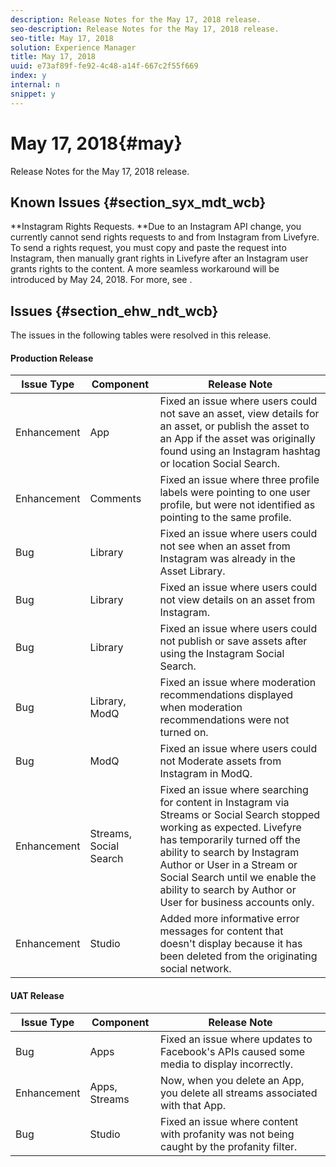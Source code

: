 ```yaml
---
description: Release Notes for the May 17, 2018 release.
seo-description: Release Notes for the May 17, 2018 release.
seo-title: May 17, 2018
solution: Experience Manager
title: May 17, 2018
uuid: e73af89f-fe92-4c48-a14f-667c2f55f669
index: y
internal: n
snippet: y
---
```


# May 17, 2018{#may}

Release Notes for the May 17, 2018 release.

## Known Issues {#section_syx_mdt_wcb}

**Instagram Rights Requests. **Due to an Instagram API change, you currently cannot send rights requests to and from Instagram from Livefyre. To send a rights request, you must copy and paste the request into Instagram, then manually grant rights in Livefyre after an Instagram user grants rights to the content. A more seamless workaround will be introduced by May 24, 2018. For more, see [](c_anouncements.md#c_anouncements).

## Issues {#section_ehw_ndt_wcb}

The issues in the following tables were resolved in this release.

#### Production Release
|  **Issue Type** | **Component** | **Release Note** |
|---|---|---|
|  Enhancement | App | Fixed an issue where users could not save an asset, view details for an asset, or publish the asset to an App if the asset was originally found using an Instagram hashtag or location Social Search. |
|  Enhancement | Comments | Fixed an issue where three profile labels were pointing to one user profile, but were not identified as pointing to the same profile. |
|  Bug | Library | Fixed an issue where users could not see when an asset from Instagram was already in the Asset Library. |
|  Bug | Library | Fixed an issue where users could not view details on an asset from Instagram.  |
|  Bug | Library | Fixed an issue where users could not publish or save assets after using the Instagram Social Search. |
|  Bug | Library, ModQ | Fixed an issue where moderation recommendations displayed when moderation recommendations were not turned on. |
|  Bug | ModQ | Fixed an issue where users could not Moderate assets from Instagram in ModQ. |
|  Enhancement | Streams, Social Search | Fixed an issue where searching for content in Instagram via Streams or Social Search stopped working as expected. Livefyre has temporarily turned off the ability to search by Instagram Author or User in a Stream or Social Search until we enable the ability to search by Author or User for business accounts only. |
|  Enhancement | Studio | Added more informative error messages for content that doesn't display because it has been deleted from the originating social network. |

#### UAT Release
|  **Issue Type** | **Component** | **Release Note** |
|---|---|---|
|  Bug | Apps | Fixed an issue where updates to Facebook's APIs caused some media to display incorrectly.  |
|  Enhancement | Apps, Streams | Now, when you delete an App, you delete all streams associated with that App. |
|  Bug | Studio | Fixed an issue where content with profanity was not being caught by the profanity filter.  |

